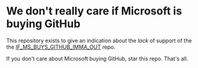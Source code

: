 # We don't really care if Microsoft is buying GitHub

This repository exists to give an indication about the *lack* of support of the the [IF_MS_BUYS_GITHUB_IMMA_OUT](https://github.com/upend/IF_MS_BUYS_GITHUB_IMMA_OUT) repo.

If you don't care about Microsoft buying GitHub, star this repo. That's all.
